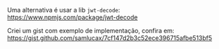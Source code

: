 Uma alternativa é usar a lib `jwt-decode`: https://www.npmjs.com/package/jwt-decode

Criei um gist com exemplo de implementação, confira em: https://gist.github.com/samlucax/7cf147d2b3c52ece396715afbe513bf5
